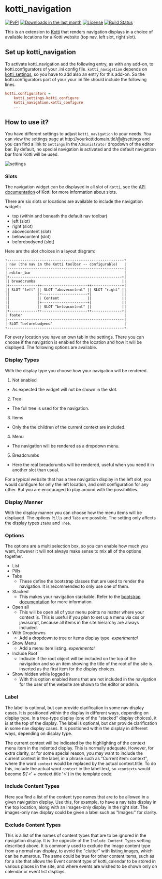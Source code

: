 # kotti_navigation

[![PyPI](https://img.shields.io/pypi/v/kotti_navigation.svg?style=flat-square)](https://pypi.python.org/pypi/kotti_navigation/) [![Downloads in the last month](https://img.shields.io/pypi/dm/kotti_navigation.svg?style=flat-square)](https://pypi.python.org/pypi/kotti_navigation/) [![License](https://img.shields.io/pypi/l/kotti_navigation.svg?style=flat-square)](http://www.repoze.org/LICENSE.txt) [![Build Status](https://travis-ci.org/Kotti/kotti_navigation.svg?branch=master)](https://travis-ci.org/Kotti/kotti_navigation)


This is an extension to [Kotti][1] that renders navigation displays in a choice of available locations for a Kotti website (top nav, left slot, right slot).


## Set up kotti_navigation

To activate kotti_navigation add the following entry, as with any add-on, to kotti.configurators of your .ini config file. ``kotti_navigation`` depends on [kotti_settings][2], so you have to add also an entry for this add-on. So the kotti.configurators part of your your ini file should include the following lines.

```ini
kotti.configurators =
    kotti_settings.kotti_configure
    kotti_navigation.kotti_configure
    ...
```

## How to use it?

You have different settings to adjust ``kotti_navigation`` to your needs. You can view the settings page at http://yourkottidomain.tld/@@settings and you can find a link to `Settings` in the `Administrator` dropdown of the editor bar. By default, no special navigation is activated and the default navigation bar from Kotti will be used.

![settings](https://raw.github.com/Kotti/kotti_navigation/master/docs/images/settings.png "Navigation Settings")

### Slots

The navigation widget can be displayed in all slot of ``Kotti``, see the [API documentation](http://kotti.readthedocs.org/en/latest/api/kotti.views/kotti.views.slots.html) of Kotti for more information about slots.

There are six slots or locations are available to include the navigation widget::

* top (within and beneath the default nav toolbar)
* left (slot)
* right (slot)
* abovecontent (slot)
* belowcontent (slot)
* beforebodyend (slot)

Here are the slot choices in a layout diagram:

    +------------------------------------------------------+
    | nav (the nav in the Kotti toolbar -- configurable)   |
    |------------------------------------------------------|
    | editor_bar                                           |
    |+----------------------------------------------------+|
    || breadcrumbs                                        ||
    |+-------------++---------------------++--------------+|
    || SLOT "left" || SLOT "abovecontent" || SLOT "right" ||
    ||             |+---------------------+|              ||
    ||             || Content             ||              ||
    ||             |+---------------------+|              ||
    ||             || SLOT "belowcontent" ||              ||
    |+-------------++---------------------++--------------+|
    | footer                                               |
    |------------------------------------------------------|
    | SLOT "beforebodyend"                                 |
    +------------------------------------------------------+

For every location you have an own tab in the settings. There you can choose if the navigation is enabled for the location and how it will be displayed.
The following options are available.

### Display Types

With the display type you choose how your navigation will be rendered.

1. Not enabled
  - As expected the widget will not be shown in the slot.
2. Tree
  - The full tree is used for the navigation.
3. Items
  - Only the the children of the current context are included.
4. Menu
  - The navigation will be rendered as a dropdown menu.
5. Breadcrumbs
  - Here the real breadcrumbs will be rendered, useful when you need it in another slot than usual.

For a typical website that has a tree navigation display in the left slot, you would configure for only the left location, and omit configuration for any other. But you are encouraged to play around with the possibilities.

### Display Manner

With the display manner you can choose how the menu items will be displayed. The options `Pills` and `Tabs` are possible. The setting only affects the display types `Items` and `Tree`.

### Options

The options are a multi selection box, so you can enable how much you want, however it will not always make sense to mix all of the options together.

- List
- Pills
- Tabs
  - These define the bootstrap classes that are used to render the navigation. It is recommended to only use one of them.
- Stacked
  - This makes your navigation stackable. Refer to the [bootstrap documentation](http://getbootstrap.com/components/#nav) for more information.
- Open all
  - This will be open all of your menu points no matter where your context is. This is useful if you plan to set up a menu via css or javascript, because all items in the site hierarchy are always included.
- With Dropdowns
  - Add a dropdown to tree or items display type. *experimental*
- Show Menu
  - Add a menu item listing. *experimental*
- Include Root
  - Indicate if the root object will be included on the top of the navigation and so an item showing the title of the root of the site is inserted as the first item for the display choices.
- Show hidden while logged in
  - With this option enabled items that are not included in the navigation for the user of the website are shown to the editor or admin.

### Label

The label is optional, but can provide clarification in some nav display cases.
It is positioned within the display in different ways, depending on display type. In a tree-type display (one of the "stacked" display choices), it is at the top of the display. The label is optional, but can provide clarification in some nav display cases. It is positioned within the display in different ways, depending on display type.

The current context will be indicated by the highlighting of the context menu item in the indented display. This is normally adequate. However, for extra clarity, or for some special reason, you may want to include the current context in the label, in a phrase such as "Current item: context", where the word ``context`` would be replaced by the actual context.title. To do this, include the actual word ``context`` in the label text, so `<context>` would become ${'<' + context.title '>'} in the template code.

### Include Content Types

Here you find a list of the content type names that are to be allowed in a given navigation display. Use this, for example, to have a nav tabs display in the top location, along with an images-only display in the right slot. The images-only nav display could be given a label such as "Images:" for clarity.

### Exclude Content Types

This is a list of the names of content types that are to be ignored in the navigation display. It is the opposite of the ``Include Content Types`` setting described above. It is commonly used to exclude the Image content type from a normal nav display, to avoid the "clutter" with listing images, which can be numerous. The same could be true for other content items, such as for a site that allows the Event content type of kotti_calendar to be stored in various places in the site, and where events are wished to be shown only on calendar or event list displays.

[1]: http://pypi.python.org/pypi/Kotti
[2]: http://pypi.python.org/pypi/kotti_settings
